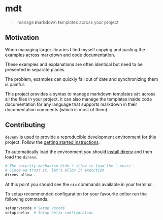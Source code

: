 # mdt

> manage **m**ark**d**own **t**emplates across your project

## Motivation

When managing larger libraries I find myself copying and pasting the examples across markdown and
code documentation.

These examples and explanations are often identical but need to be presented in separate places.

The problem, examples can quickly fall out of date and synchronizing them is painful.

This project provides a syntax to manage markdown templates `mdt` across all the files in your
project. It can also manage the templates inside code documentation for any language that supports
markdown in their documentation comments (which is most of them).

## Contributing

[`devenv`](https://devenv.sh/) is used to provide a reproducible development environment for this
project. Follow the [getting started instructions](https://devenv.sh/getting-started/).

To automatically load the environment you should
[install direnv](https://devenv.sh/automatic-shell-activation/) and then load the `direnv`.

```bash
# The security mechanism didn't allow to load the `.envrc`.
# Since we trust it, let's allow it execution.
direnv allow .
```

At this point you should see the `nix` commands available in your terminal.

To setup recommended configuration for your favourite editor run the following commands.

```bash
setup:vscode # Setup vscode
setup:helix  # Setup helix configuration
```
